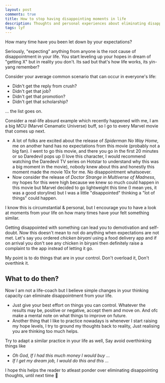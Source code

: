 ```yaml
---
layout: post
comments: true
title: How to stop having disappointing moments in life
description: Thoughts and personal experiences about eliminating disappointment from one's life
tags: lyf
---
```


How many time have you been let down by your expectations?

Seriously, "expecting" anything from anyone is the root cause of disappointment in your life. You start leveling up your hopes in dream of "getting X" but in reality you don't. Its sad but that's how life works, its yin-yang remember?


Consider your average common scenario that can occur in everyone's life:

- Didn't get the reply from crush?
- Didn't get that job?
- Didn't get that promotion?
- Didn't get that scholarship?

... the list goes on.

Consider a real-life absurd example which recently happened with me, I am a big MCU (Marvel Cenamatic Universe) buff, so I go to every Marvel movie that comes up next.
- A lot of folks are excited about the release of _Spiderman No Way Home_, me on another hand has no expectations from this movie (probably not a big fan). I went to go this movie, and there you go in the first 20 minutes or so Daredevil pops up (I love this character, I would recommend watching the Daredevil TV series on Hotstar to understand why this was a big moment in the movie), nobody knew about this and honestly this moment made the movie 10x for me. No disappointment whatsoever.
- Now consider the release of _Doctor Strange in Multiverse of Madness_, my hopes for this were high because we knew so much could happen in this movie but Marvel decided to go lightweight this time (I mean yes, it was a good storyline) but I was a little "disappointed" thinking a "lot of things" could happen.

I know this is circumstantial & personal, but I encourage you to have a look at moments from your life on how many times have your felt something similar.

Getting disappointed with something can lead you to demotivation and self-doubt.
Now this doesn't mean to not do anything when expectations are not met. 
Let's say you ordered _chicken biryani_ using a food delivery app and if on arrival you don't see any chicken in biryani then definitely raise a complaint to the app instead of letting it go.

My point is to do things that are in your control. Don't overload it, Don't overthink it.

## What to do then?

Now I am not a life-coach but I believe simple changes in your thinking capacity can eliminate disappointment from your life.

- Just give your best effort on things you can control. Whatever the results may be, positive or negative, accept them and move on. And ofc make a mental note on what things to improve on future.
- Another thing that I like to practice nowadays is whenever I start raising my hope levels, I try to ground my thoughts back to reality, Just realising you are thinking too much helps.

Try to adapt a similar practice in your life as well, Say avoid overthinking things like

- _Oh God, If I had this much money I would buy ..._
- _If I get my dream job, I would do this and this ..._


I hope this helps the reader to atleast ponder over eliminating disappointing thoughts, until next time 👋
